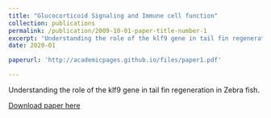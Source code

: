 ```yaml
---
title: "Glucocorticoid Signaling and Immune cell function"
collection: publications
permalink: /publication/2009-10-01-paper-title-number-1
excerpt: 'Understanding the role of the klf9 gene in tail fin regeneration in Zebra fish.'
date: 2020-01

paperurl: 'http://academicpages.github.io/files/paper1.pdf'

---
```

Understanding the role of the klf9 gene in tail fin regeneration in Zebra fish. 

[Download paper here](https://github.com/mariaorellanar/mariaorellanar.github.io/blob/master/files/Glucocorticoid%20singnaling%20and%20immune%20cell%20function.pdf)
